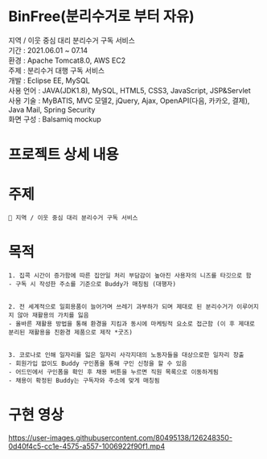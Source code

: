 # BinFree(분리수거로 부터 자유)
지역 / 이웃 중심 대리 분리수거 구독 서비스<br/>
기간 : 2021.06.01 ~ 07.14<br/>
환경 : Apache Tomcat8.0, AWS EC2<br/>
주제 : 분리수거 대행 구독 서비스<br/>
개발 : Eclipse EE, MySQL<br/>
사용 언어 : JAVA(JDK1.8), MySQL, HTML5, CSS3, JavaScript, JSP&Servlet<br/>
사용 기술 : MyBATIS, MVC 모델2, jQuery, Ajax, OpenAPI(다음, 카카오, 결제), Java Mail, Spring Security<br/>
화면 구성 : Balsamiq mockup<br/>

# 프로젝트 상세 내용

# 주제
    📌 지역 / 이웃 중심 대리 분리수거 구독 서비스
    
# 목적
    1. 집콕 시간이 증가함에 따른 집안일 처리 부담감이 높아진 사용자의 니즈를 타깃으로 함
    - 구독 시 작성한 주소를 기준으로 Buddy가 매칭됨 (대행자)
    
    
    2. 전 세계적으로 일회용품이 늘어가며 쓰레기 과부하가 되며 제대로 된 분리수거가 이루어지지 않아 재활용의 가치를 잃음
    - 올바른 재활용 방법을 통해 환경을 지킴과 동시에 마케팅적 요소로 접근함 (이 후 제대로 분리된 재활용을 친환경 제품으로 제작 *굿즈)
    
    
    3. 코로나로 인해 일자리를 잃은 일자리 사각지대의 노동자들을 대상으로한 일자리 창출
    - 회원가입 없이도 Buddy 구인폼을 통해 구인 신청을 할 수 있음
    - 어드민에서 구인폼을 확인 후 채용 버튼을 누르면 직원 목록으로 이동하게됨
    - 채용이 확정된 Buddy는 구독자와 주소에 맞게 매칭됨
    

# 구현 영상
    

https://user-images.githubusercontent.com/80495138/126248350-0d40f4c5-cc1e-4575-a557-1006922f90f1.mp4



